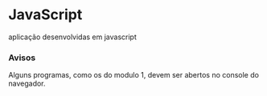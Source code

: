 # JavaScript
aplicação desenvolvidas em javascript

### Avisos
Alguns programas, como os do modulo 1, devem ser abertos no console do navegador.
